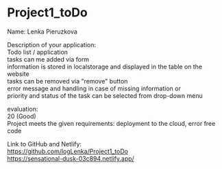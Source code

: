 ﻿# Project1_toDo
Name: Lenka Pieruzkova

Description of your application:  
Todo list / application  
tasks can me added via form  
information is stored in localstorage and displayed in the table on the website  
tasks can be removed via "remove" button   
error message and handling in case of missing information or   
priority and status of the task can be selected from drop-down menu

evaluation:  
20 (Good)	  
Project meets the given requirements: deployment to the cloud, error free code

Link to GitHub and Netlify:  
https://github.com/logLenka/Project1_toDo  
https://sensational-dusk-03c894.netlify.app/

